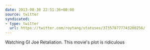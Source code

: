 ```yaml
---
date: 2013-08-30 22:51:36+00:00
source: twitter
syndicated:
- type: twitter
  url: https://twitter.com/roytang/statuses/373578777743200256/
---
```


Watching GI Joe Retaliation. This movie's plot is ridiculous